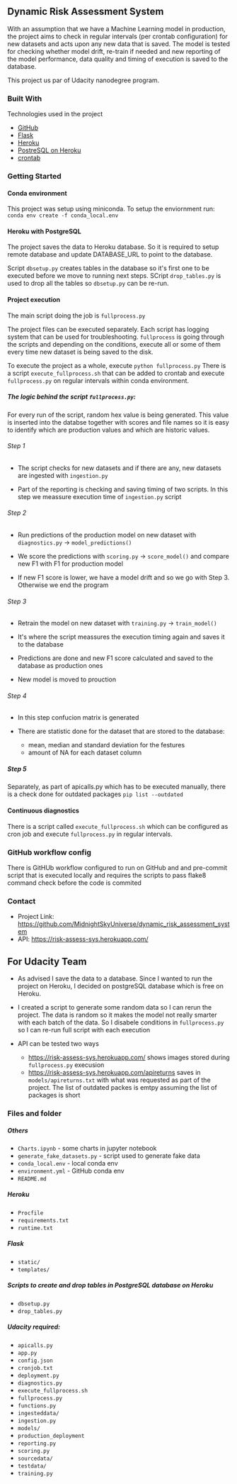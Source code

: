 ## Dynamic Risk Assessment System
With an assumption that we have a Machine Learning model in production, the project
aims to check in regular intervals (per crontab configuration) for new datasets
and acts upon any new data that is saved. 
The model is tested for checking whether model drift, re-train if needed 
and new reporting of the model performance, data quality and timing of execution 
is saved to the database.

This project us par of Udacity nanodegree program.


### Built With
Technologies used in the project
* [GitHub](github.com)
* [Flask](https://flask.palletsprojects.com/en/2.0.x/)
* [Heroku](https://heroku.com)
* [PostreSQL on Heroku](https://www.postgresql.org/)
* [crontab](https://man7.org/linux/man-pages/man5/crontab.5.html)


### Getting Started

#### Conda environment
This project was setup using miniconda. To setup the enviornment run:
```conda env create -f conda_local.env```

#### Heroku with PostgreSQL
The project saves the data to Heroku database. So it is required to setup remote 
database and update DATABASE_URL to point to the database.

Script `dbsetup.py` creates tables in the database so it's first one to be executed before
we move to running next steps.
SCript `drop_tables.py` is used to drop all the tables so `dbsetup.py` can be re-run.

#### Project execution

The main script doing the job is `fullprocess.py`

The project files can be executed separately. Each script has logging system that can be used 
for troubleshooting. `fullprocess` is going through the scripts and depending on the conditions,
execute all or some of them every time new dataset is being saved to the disk.

To execute the project as a whole, execute `python fullprocess.py`
There is a script `execute_fullprocess.sh` that can be added to crontab 
and execute `fullprocess.py` on regular intervals within conda environment.


##### The logic behind the script `fullprocess.py`:

For every run of the script, random hex value is being generated. This value is inserted into 
the databse together with scores and file names so it is easy to identify
which are production values and which are historic values.


###### Step 1 
- The script checks for new datasets and if there are any, new datasets are ingested 
with `ingestion.py`

- Part of the reporting is checking and saving timing of two scripts. In this step we meassure
execution time of `ingestion.py` script


###### Step 2 
- Run predictions of the production model on new dataset with `diagnostics.py` -> `model_predictions()`

- We score the predictions with `scoring.py` -> `score_model()` and compare new F1 with F1 for 
production model

- If new F1 score is lower, we have a model drift and so we go with Step 3. 
Otherwise we end the program


###### Step 3
- Retrain the model on new dataset with `training.py` -> `train_model()`

- It's where the script meassures the execution timing again and saves it to the database  

- Predictions are done and new F1 score calculated and saved to the database as production ones

- New model is moved to prouction


###### Step 4

- In this step confucion matrix is generated

- There are statistic done for the dataset that are stored to the database:
	- mean, median and standard deviation for the festures
	- amount of NA for each dataset column
	
##### Step 5
Separately, as part of apicalls.py which has to be executed manually, there is a check done
for outdated packages `pip list --outdated`



#### Continuous diagnostics

There is a script called `execute_fullprocess.sh` which can be configured as cron job
and execute `fullprocess.py` in regular intervals.


### GitHub workflow config
There is GitHUb workflow configured to run on GitHub and and pre-commit script
that is executed locally and requires the scripts to pass flake8 command check
before the code is commited

### Contact
- Project Link: https://github.com/MidnightSkyUniverse/dynamic_risk_assessment_system
- API: https://risk-assess-sys.herokuapp.com/


## For Udacity Team
* As advised I save the data to a database. Since I wanted to run the project on Heroku,
I decided on postgreSQL database which is free on Heroku.

* I created a script to generate some random data so I can rerun the project. 
The data is random so it makes the model not really smarter with each batch of the data.
So I disabele conditions in `fullprocess.py` so I can re-run full script with each execution

* API can be tested two ways
	* https://risk-assess-sys.herokuapp.com/ shows images stored during `fullprocess.py` execusion
	* https://risk-assess-sys.herokuapp.com/apireturns saves in `models/apireturns.txt` with
what was requested as part of the project. The list of outdated packes is emtpy assuming
the list of packages is short


### Files and folder

##### Others
* `Charts.ipynb` - some charts in jupyter notebook
* `generate_fake_datasets.py` - script used to generate fake data
* `conda_local.env` - local conda env
* `environment.yml` - GitHub conda env
* `README.md`

##### Heroku
* `Procfile`
* `requirements.txt`
* `runtime.txt`

##### Flask
* `static/`
* `templates/`


##### Scripts to create and drop tables in PostgreSQL database on Heroku
* `dbsetup.py`
* `drop_tables.py`


##### Udacity required:
* `apicalls.py`
* `app.py`
* `config.json`
* `cronjob.txt`
* `deployment.py`
* `diagnostics.py`
* `execute_fullprocess.sh`
* `fullprocess.py`
* `functions.py`
* `ingesteddata/`
* `ingestion.py`
* `models/`
* `production_deployment`
* `reporting.py`
* `scoring.py`
* `sourcedata/`
* `testdata/`
* `training.py`
